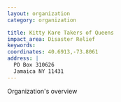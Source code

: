 ```yaml
---
layout: organization
category: organization

title: Kitty Kare Takers of Queens
impact_area: Disaster Relief
keywords: 
coordinates: 40.6913,-73.8061
address: |
  PO Box 310626
  Jamaica NY 11431
---
```

Organization's overview
